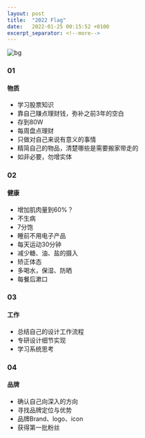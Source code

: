 ```yaml
---
layout: post
title:  "2022 Flag"
date:   2022-01-25 00:15:52 +0100
excerpt_separator: <!--more-->
---
```

![bg](https://blog.dosth.cool/assets/img/10.png)

<div class="progress">
  <div class="progress-bar w-75" role="progressbar" aria-valuenow="75" aria-valuemin="0" aria-valuemax="100"></div>
</div>


<!--more-->

### 01
#### 物质

- 学习股票知识
- 靠自己赚点理财钱，弥补之前3年的空白
- 存到80W
- 每周盘点理财
- 只做对自己来说有意义的事情
- 精简自己的物品，清楚哪些是需要搬家带走的
- 如非必要，勿增实体

### 02
#### 健康

- 增加肌肉量到60%？
- 不生病
- 7分饱
- 睡前不用电子产品
- 每天运动30分钟
- 减少糖、油、盐的摄入
- 矫正体态
- 多喝水，保湿、防晒
- 每餐后漱口


### 03
#### 工作

- 总结自己的设计工作流程
- 专研设计细节实现
- 学习系统思考

### 04
#### 品牌

- 确认自己向深入的方向
- 寻找品牌定位与优势
- 品牌Brand、logo、icon
- 获得第一批粉丝

